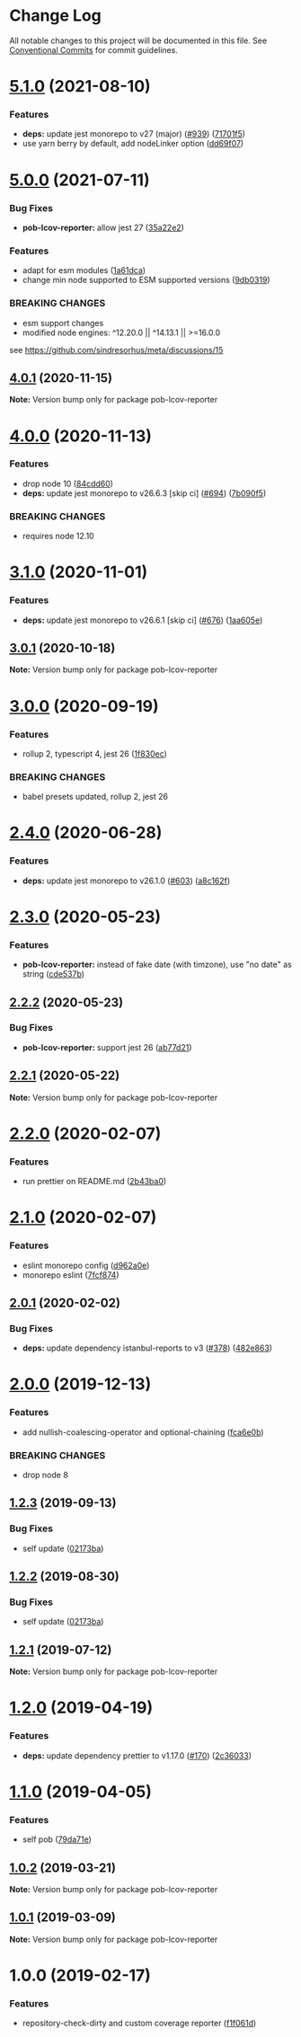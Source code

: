 # Change Log

All notable changes to this project will be documented in this file.
See [Conventional Commits](https://conventionalcommits.org) for commit guidelines.

# [5.1.0](https://github.com/christophehurpeau/pob/compare/pob-lcov-reporter@5.0.0...pob-lcov-reporter@5.1.0) (2021-08-10)


### Features

* **deps:** update jest monorepo to v27 (major) ([#939](https://github.com/christophehurpeau/pob/issues/939)) ([71701f5](https://github.com/christophehurpeau/pob/commit/71701f52c277451e35560576aef9c14c70dfafea))
* use yarn berry by default, add nodeLinker option ([dd69f07](https://github.com/christophehurpeau/pob/commit/dd69f07bea029aff1c3a5f1d22f5981cbbee3539))





# [5.0.0](https://github.com/christophehurpeau/pob/compare/pob-lcov-reporter@4.0.1...pob-lcov-reporter@5.0.0) (2021-07-11)


### Bug Fixes

* **pob-lcov-reporter:** allow jest 27 ([35a22e2](https://github.com/christophehurpeau/pob/commit/35a22e27649bdc947f9028544471aaf33989b990))


### Features

* adapt for esm modules ([1a61dca](https://github.com/christophehurpeau/pob/commit/1a61dcafefd4f00e4ea98b75fce0404bf2fa6460))
* change min node supported to ESM supported versions ([9db0319](https://github.com/christophehurpeau/pob/commit/9db031908e73eb08863685f428043dc17b3f08c2))


### BREAKING CHANGES

* esm support changes
* modified node engines: ^12.20.0 || ^14.13.1 || >=16.0.0

see https://github.com/sindresorhus/meta/discussions/15





## [4.0.1](https://github.com/christophehurpeau/pob/compare/pob-lcov-reporter@4.0.0...pob-lcov-reporter@4.0.1) (2020-11-15)

**Note:** Version bump only for package pob-lcov-reporter





# [4.0.0](https://github.com/christophehurpeau/pob/compare/pob-lcov-reporter@3.1.0...pob-lcov-reporter@4.0.0) (2020-11-13)


### Features

* drop node 10 ([84cdd60](https://github.com/christophehurpeau/pob/commit/84cdd609edf105ca89692d913d5f363deb747ae1))
* **deps:** update jest monorepo to v26.6.3 [skip ci] ([#694](https://github.com/christophehurpeau/pob/issues/694)) ([7b090f5](https://github.com/christophehurpeau/pob/commit/7b090f5f2c369a27444268f3a9dd58217bbc4e4c))


### BREAKING CHANGES

* requires node 12.10





# [3.1.0](https://github.com/christophehurpeau/pob/compare/pob-lcov-reporter@3.0.1...pob-lcov-reporter@3.1.0) (2020-11-01)


### Features

* **deps:** update jest monorepo to v26.6.1 [skip ci] ([#676](https://github.com/christophehurpeau/pob/issues/676)) ([1aa605e](https://github.com/christophehurpeau/pob/commit/1aa605ed9273b4609e1d7d01aa2f39eaf2a79f77))





## [3.0.1](https://github.com/christophehurpeau/pob/compare/pob-lcov-reporter@3.0.0...pob-lcov-reporter@3.0.1) (2020-10-18)

**Note:** Version bump only for package pob-lcov-reporter





# [3.0.0](https://github.com/christophehurpeau/pob/compare/pob-lcov-reporter@2.4.0...pob-lcov-reporter@3.0.0) (2020-09-19)


### Features

* rollup 2, typescript 4, jest 26 ([1f830ec](https://github.com/christophehurpeau/pob/commit/1f830ec879b5e145455178554f8cb7358019949c))


### BREAKING CHANGES

* babel presets updated, rollup 2, jest 26





# [2.4.0](https://github.com/christophehurpeau/pob/compare/pob-lcov-reporter@2.3.0...pob-lcov-reporter@2.4.0) (2020-06-28)


### Features

* **deps:** update jest monorepo to v26.1.0 ([#603](https://github.com/christophehurpeau/pob/issues/603)) ([a8c162f](https://github.com/christophehurpeau/pob/commit/a8c162f98f0d575afcecea31dcb59e29cc3a471b))





# [2.3.0](https://github.com/christophehurpeau/pob/compare/pob-lcov-reporter@2.2.2...pob-lcov-reporter@2.3.0) (2020-05-23)


### Features

* **pob-lcov-reporter:** instead of fake date (with timzone), use "no date" as string ([cde537b](https://github.com/christophehurpeau/pob/commit/cde537b7ea08552ee8f37421b6c523dad7a3035d))





## [2.2.2](https://github.com/christophehurpeau/pob/compare/pob-lcov-reporter@2.2.1...pob-lcov-reporter@2.2.2) (2020-05-23)


### Bug Fixes

* **pob-lcov-reporter:** support jest 26 ([ab77d21](https://github.com/christophehurpeau/pob/commit/ab77d21f4aab3e5b510bc11ba292f3e42ff5271a))





## [2.2.1](https://github.com/christophehurpeau/pob/compare/pob-lcov-reporter@2.2.0...pob-lcov-reporter@2.2.1) (2020-05-22)

**Note:** Version bump only for package pob-lcov-reporter





# [2.2.0](https://github.com/christophehurpeau/pob/compare/pob-lcov-reporter@2.1.0...pob-lcov-reporter@2.2.0) (2020-02-07)


### Features

* run prettier on README.md ([2b43ba0](https://github.com/christophehurpeau/pob/commit/2b43ba0c07dfea9f991d88af9daf7b852853a4fa))





# [2.1.0](https://github.com/christophehurpeau/pob/compare/pob-lcov-reporter@2.0.1...pob-lcov-reporter@2.1.0) (2020-02-07)


### Features

* eslint monorepo config ([d962a0e](https://github.com/christophehurpeau/pob/commit/d962a0e158001d039d72a7f1bababd699c782d58))
* monorepo eslint ([7fcf874](https://github.com/christophehurpeau/pob/commit/7fcf87491cf92231fed13b65fc8e1a19b5ec79aa))





## [2.0.1](https://github.com/christophehurpeau/pob/compare/pob-lcov-reporter@2.0.0...pob-lcov-reporter@2.0.1) (2020-02-02)


### Bug Fixes

* **deps:** update dependency istanbul-reports to v3 ([#378](https://github.com/christophehurpeau/pob/issues/378)) ([482e863](https://github.com/christophehurpeau/pob/commit/482e863e47db170f9fe2acec013a786eb780e97a))





# [2.0.0](https://github.com/christophehurpeau/pob/compare/pob-lcov-reporter@1.2.3...pob-lcov-reporter@2.0.0) (2019-12-13)


### Features

* add nullish-coalescing-operator and optional-chaining ([fca6e0b](https://github.com/christophehurpeau/pob/commit/fca6e0b6ddfd5b5851134fa0cdbb1eb56930c8d4))


### BREAKING CHANGES

* drop node 8





## [1.2.3](https://github.com/christophehurpeau/pob/compare/pob-lcov-reporter@1.2.1...pob-lcov-reporter@1.2.3) (2019-09-13)


### Bug Fixes

* self update ([02173ba](https://github.com/christophehurpeau/pob/commit/02173ba))





## [1.2.2](https://github.com/christophehurpeau/pob/compare/pob-lcov-reporter@1.2.1...pob-lcov-reporter@1.2.2) (2019-08-30)


### Bug Fixes

* self update ([02173ba](https://github.com/christophehurpeau/pob/commit/02173ba))





## [1.2.1](https://github.com/christophehurpeau/pob/compare/pob-lcov-reporter@1.2.0...pob-lcov-reporter@1.2.1) (2019-07-12)

**Note:** Version bump only for package pob-lcov-reporter





# [1.2.0](https://github.com/christophehurpeau/pob/compare/pob-lcov-reporter@1.1.0...pob-lcov-reporter@1.2.0) (2019-04-19)


### Features

* **deps:** update dependency prettier to v1.17.0 ([#170](https://github.com/christophehurpeau/pob/issues/170)) ([2c36033](https://github.com/christophehurpeau/pob/commit/2c36033))





# [1.1.0](https://github.com/christophehurpeau/pob/compare/pob-lcov-reporter@1.0.2...pob-lcov-reporter@1.1.0) (2019-04-05)


### Features

* self pob ([79da71e](https://github.com/christophehurpeau/pob/commit/79da71e))





## [1.0.2](https://github.com/christophehurpeau/pob/compare/pob-lcov-reporter@1.0.1...pob-lcov-reporter@1.0.2) (2019-03-21)

**Note:** Version bump only for package pob-lcov-reporter





## [1.0.1](https://github.com/christophehurpeau/pob/compare/pob-lcov-reporter@1.0.0...pob-lcov-reporter@1.0.1) (2019-03-09)

**Note:** Version bump only for package pob-lcov-reporter





# 1.0.0 (2019-02-17)


### Features

* repository-check-dirty and custom coverage reporter ([f1f061d](https://github.com/christophehurpeau/pob/commit/f1f061d))
